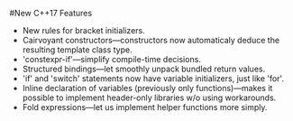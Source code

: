 #New C++17 Features

- New rules for bracket initializers.
- Cairvoyant constructors—constructors now automaticaly deduce the resulting template class type.
- 'constexpr-if'—simplify compile-time decisions.
- Structured bindings—let smoothly unpack bundled return values.
- 'if' and 'switch' statements now have variable initializers, just like 'for'.
- Inline declaration of variables (previously only functions)—makes it possible to implement header-only libraries w/o using workarounds.
- Fold expressions—let us implement helper functions more simply.
